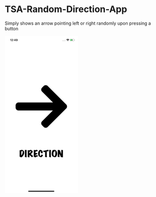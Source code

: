 # TSA-Random-Direction-App
Simply shows an arrow pointing left or right randomly upon pressing a button

<img src="images_for_README/r_shot.png" height="500">

